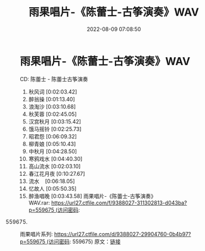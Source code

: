 ﻿---
title: 雨果唱片-《陈蕾士-古筝演奏》WAV
date: 2022-08-09 07:08:50
categories: 古典音乐、新世纪、纯音雅乐
tags: 华语中文
---
# 雨果唱片-《陈蕾士-古筝演奏》WAV

CD: 陈蕾士 - 陈蕾士古筝演奏
01. 秋风词
[0:02:03.42]
02. 醉翁操
[0:01:13.40]
03. 浪淘沙
[0:03:10.68]
04. 秋芙蓉
[0:02:45.05]
05. 汉宫秋月
[0:03:15.42]
06. 饿马摇铃
[0:02:25.73]
07. 昭君怨
[0:06:09.32]
08. 柳青娘
[0:05:10.43]
09. 中秋月
[0:04:28.50]
10. 寒鸦戏水
[0:04:40.30]
11. 高山流水
[0:02:03.10]
12. 春江花月夜
[0:10:27.67]
13. 流水    [0:06:18.05]
14. 忆故人
[0:05:50.35]
15. 醉渔唱晚
[0:03:43.58]
雨果唱片-《陈蕾士-古筝演奏》WAV.rar: https://url27.ctfile.com/f/9388027-311302813-d043ba?p=559675 (访问密码:
559675)
雨果唱片系列: https://url27.ctfile.com/d/9388027-29904760-0b4b97?p=559675 (访问密码:
559675)
原文：[链接](https://blog.sina.com.cn/s/blog_1647c7e7601030yrr.html)